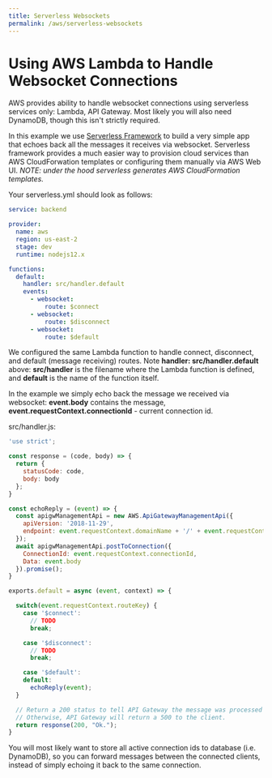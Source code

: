 ```yaml
---
title: Serverless Websockets
permalink: /aws/serverless-websockets
---
```

# Using AWS Lambda to Handle Websocket Connections

AWS provides ability to handle websocket connections using serverless services only: Lambda, API Gateway. Most likely you will also need DynamoDB, though this isn't strictly required.

In this example we use [Serverless Framework](https://www.serverless.com/) to build a very simple app that echoes back all the messages it receives via websocket.  Serverless framework provides a much easier way to provision cloud services than AWS CloudForwation templates or configuring them manually via AWS Web UI. *NOTE: under the hood serverless generates AWS CloudFormation templates.*

Your serverless.yml should look as follows:

```yaml
service: backend

provider:
  name: aws
  region: us-east-2
  stage: dev
  runtime: nodejs12.x

functions:
  default:
    handler: src/handler.default
    events:
      - websocket:
          route: $connect
      - websocket:
          route: $disconnect
      - websocket:
          route: $default
```

We configured the same Lambda function to handle connect, disconnect, and default (message receiving) routes. Note **handler: src/handler.default** above: **src/handler** is the filename where the Lambda function is defined, and **default** is the name of the function itself.

In the example we simply echo back the message we received via websocket: **event.body** contains the message, **event.requestContext.connectionId** - current connection id.

src/handler.js:

```js
'use strict';

const response = (code, body) => {
  return { 
    statusCode: code, 
    body: body
  };
}

const echoReply = (event) => {
  const apigwManagementApi = new AWS.ApiGatewayManagementApi({
    apiVersion: '2018-11-29',
    endpoint: event.requestContext.domainName + '/' + event.requestContext.stage
  });
  await apigwManagementApi.postToConnection({ 
    ConnectionId: event.requestContext.connectionId,
    Data: event.body
  }).promise();
}

exports.default = async (event, context) => {

  switch(event.requestContext.routeKey) {
    case '$connect':
      // TODO
      break;

    case '$disconnect':
      // TODO
      break;

    case '$default':
    default:
      echoReply(event);
  }

  // Return a 200 status to tell API Gateway the message was processed successfully. 
  // Otherwise, API Gateway will return a 500 to the client.
  return response(200, "Ok.");
}
```

You will most likely want to store all active connection ids to database (i.e. DynamoDB), so you can forward messages between the connected clients, instead of simply echoing it back to the same connection.
